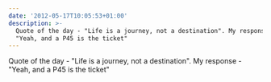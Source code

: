 ```yaml
---
date: '2012-05-17T10:05:53+01:00'
description: >-
  Quote of the day - "Life is a journey, not a destination". My response -
  "Yeah, and a P45 is the ticket"
---
```

Quote of the day - "Life is a journey, not a destination". My response - "Yeah, and a P45 is the ticket"
